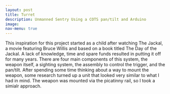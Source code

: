```yaml
---
layout: post
title: Turret
description: Unmanned Sentry Using a COTS pan/tilt and Arduino
image:
nav-menu: true
---
```


This inspiration for this project started as a child after watching The Jackal, a movie featuring Bruce Willis and based on a book titled The Day of the Jackal. A lack of knowledge, time and spare funds resulted in putting it off for many years. 
There are four main components of this system, the weapon itself, a sighting system, the assembly to control the trigger, and the pan/tilt. After spending some time thinking about a way to mount the weapon, some research turned up a unit that looked very similar to what I had in mind. The weapon was mounted via the picatinny rail, so I took a simialr approach.
